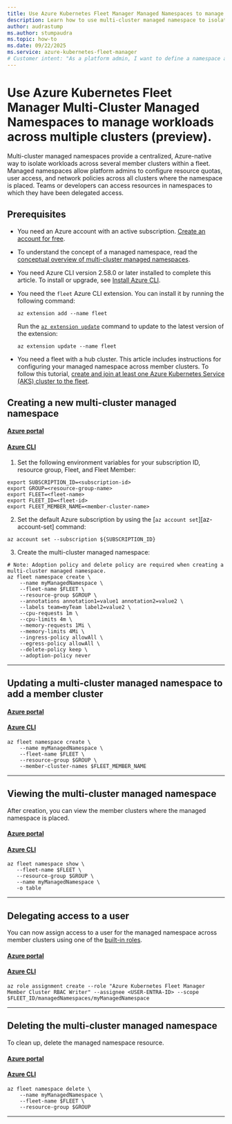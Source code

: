 ```yaml
---
title: Use Azure Kubernetes Fleet Manager Managed Namespaces to manage workloads across multiple clusters. 
description: Learn how to use multi-cluster managed namespace to isolate and manage workloads across multiple fleet members.
author: audrastump
ms.author: stumpaudra
ms.topic: how-to
ms.date: 09/22/2025
ms.service: azure-kubernetes-fleet-manager
# Customer intent: "As a platform admin, I want to define a namespace and deploy it across selected fleet clusters so I can delegate application teams access to resources on any cluster where the namespace exists."
---
```

# Use Azure Kubernetes Fleet Manager Multi-Cluster Managed Namespaces to manage workloads across multiple clusters (preview).
Multi-cluster managed namespaces provide a centralized, Azure-native way to isolate workloads across several member clusters within a fleet. Managed namespaces allow platform admins to configure resource quotas, user access, and network policies across all clusters where the namespace is placed. Teams or developers can access resources in namespaces to which they have been delegated access.

## Prerequisites
* You need an Azure account with an active subscription. [Create an account for free](https://azure.microsoft.com/free/?WT.mc_id=A261C142F).

* To understand the concept of a managed namespace, read the [conceptual overview of multi-cluster managed namespaces](./concepts-fleet-managed-namespace.md).

* You need Azure CLI version 2.58.0 or later installed to complete this article. To install or upgrade, see [Install Azure CLI](https://learn.microsoft.com/cli/azure/install-azure-cli?view=azure-cli-latest).

* You need the `fleet` Azure CLI extension. You can install it by running the following command:

  ```azurecli-interactive
  az extension add --name fleet
  ```

  Run the [`az extension update`](https://learn.microsoft.com/cli/azure/extension?view=azure-cli-latest#az-extension-update) command to update to the latest version of the extension:

  ```azurecli-interactive
  az extension update --name fleet
  ```

* You need a fleet with a hub cluster. This article includes instructions for configuring your managed namespace across member clusters. To follow this tutorial, [create and join at least one Azure Kubernetes Service (AKS) cluster to the fleet](./quickstart-create-fleet-and-members.md).

## Creating a new multi-cluster managed namespace 
#### [Azure portal](#tab/azure-portal)
#### [Azure CLI](#tab/cli)

1. Set the following environment variables for your subscription ID, resource group, Fleet, and Fleet Member:

```azurecli-interactive
export SUBSCRIPTION_ID=<subscription-id>
export GROUP=<resource-group-name>
export FLEET=<fleet-name>
export FLEET_ID=<fleet-id>
export FLEET_MEMBER_NAME=<member-cluster-name>
```

2. Set the default Azure subscription by using the [`az account set`][az-account-set] command:

```azurecli-interactive
az account set --subscription ${SUBSCRIPTION_ID}
```

3. Create the multi-cluster managed namespace:

```azurecli-interactive
# Note: Adoption policy and delete policy are required when creating a multi-cluster managed namespace.
az fleet namespace create \ 
    --name myManagedNamespace \ 
    --fleet-name $FLEET \
    --resource-group $GROUP \
    --annotations annotation1=value1 annotation2=value2 \
    --labels team=myTeam label2=value2 \
    --cpu-requests 1m \
    --cpu-limits 4m \
    --memory-requests 1Mi \
    --memory-limits 4Mi \
    --ingress-policy allowAll \
    --egress-policy allowAll \
    --delete-policy keep \
    --adoption-policy never
```
---

## Updating a multi-cluster managed namespace to add a member cluster
#### [Azure portal](#tab/azure-portal-1)
#### [Azure CLI](#tab/cli-1)
```azurecli-interactive
az fleet namespace create \
    --name myManagedNamespace \
    --fleet-name $FLEET \
    --resource-group $GROUP \
    --member-cluster-names $FLEET_MEMBER_NAME
```
---

## Viewing the multi-cluster managed namespace
After creation, you can view the member clusters where the managed namespace is placed.

#### [Azure portal](#tab/azure-portal-2)
#### [Azure CLI](#tab/cli-2)

```azurecli-interactive
az fleet namespace show \
   --fleet-name $FLEET \
   --resource-group $GROUP \
   --name myManagedNamespace \
   -o table
```
---


## Delegating access to a user
You can now assign access to a user for the managed namespace across member clusters using one of the [built-in roles](./concepts-fleet-managed-namespace.md#multi-cluster-managed-namespace-built-in-roles).
#### [Azure portal](#tab/azure-portal-3)
#### [Azure CLI](#tab/cli-3)

```azurecli-interactive
az role assignment create --role "Azure Kubernetes Fleet Manager Member Cluster RBAC Writer" --assignee <USER-ENTRA-ID> --scope $FLEET_ID/managedNamespaces/myManagedNamespace
```
---


## Deleting the multi-cluster managed namespace
To clean up, delete the managed namespace resource.

#### [Azure portal](#tab/azure-portal-4)
#### [Azure CLI](#tab/cli-4)
```azurecli-interactive
az fleet namespace delete \
    --name myManagedNamespace \
    --fleet-name $FLEET \
    --resource-group $GROUP
```
---






